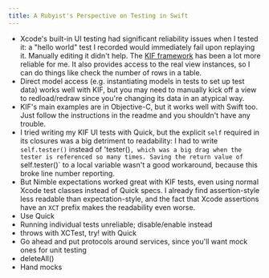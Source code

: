 ```yaml
---
title: A Rubyist's Perspective on Testing in Swift
---
```


* Xcode's built-in UI testing had significant reliability issues when I tested it: a "hello world" test I recorded would immediately fail upon replaying it. Manually editing it didn't help. The [KIF framework](https://github.com/kif-framework/KIF) has been a lot more reliable for me. It also provides access to the real view instances, so I can do things like check the number of rows in a table.
* Direct model access (e.g. instantiating models in tests to set up test data) works well with KIF, but you may need to manually kick off a view to redload/redraw since you're changing its data in an atypical way.
* KIF's main examples are in Objective-C, but it works well with Swift too. Just follow the instructions in the readme and you shouldn't have any trouble.
* I tried writing my KIF UI tests with Quick, but the explicit `self` required in its closures was a big detriment to readability: I had to write `self.tester()` instead of 'tester()`, which was a big drag when the tester is referenced so many times. Saving the return value of `self.tester()` to a local variable wasn't a good workaround, because this broke line number reporting.
* But Nimble expectations worked great with KIF tests, even using normal Xcode test classes instead of Quick specs. I already find assertion-style less readable than expectation-style, and the fact that Xcode assertions have an `XCT` prefix makes the readability even worse.
* Use Quick
* Running individual tests unreliable; disable/enable instead
* throws with XCTest, try! with Quick
* Go ahead and put protocols around services, since you'll want mock ones for unit testing
* deleteAll()
* Hand mocks